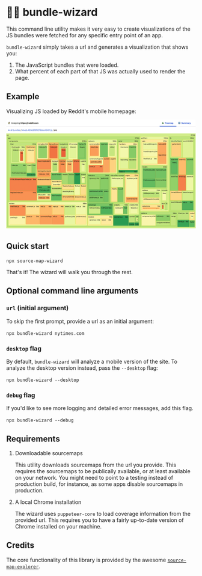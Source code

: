 # 🧙‍♂️ bundle-wizard

This command line utility makes it very easy to create visualizations of the JS bundles were fetched for any specific entry point of an app.

`bundle-wizard` simply takes a url and generates a visualization that shows you:

1. The JavaScript bundles that were loaded.
2. What percent of each part of that JS was actually used to render the page.

## Example

Visualizing JS loaded by Reddit's mobile homepage:

<img src="./reddit-mobile-analysis.png" alt="reddit mobile home">

## Quick start

`npx source-map-wizard`

That's it! The wizard will walk you through the rest.

## Optional command line arguments

### `url` (initial argument)

To skip the first prompt, provide a url as an initial argument:

`npx bundle-wizard nytimes.com`

### `desktop` flag

By default, `bundle-wizard` will analyze a mobile version of the site. To analyze the desktop version instead, pass the `--desktop` flag:

`npx bundle-wizard --desktop`

### `debug` flag

If you'd like to see more logging and detailed error messages, add this flag.

`npx bundle-wizard --debug`

## Requirements

1. Downloadable sourcemaps

   This utility downloads sourcemaps from the url you provide. This requires the sourcemaps to be publically available, or at least available on your network. You might need to point to a testing instead of production build, for instance, as some apps disable sourcemaps in production.

2. A local Chrome installation

   The wizard uses `puppeteer-core` to load coverage information from the provided url. This requires you to have a fairly up-to-date version of Chrome installed on your machine.

## Credits

The core functionality of this library is provided by the awesome [`source-map-explorer`](https://github.com/danvk/source-map-explorer).
